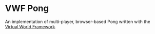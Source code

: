 # VWF Pong

An implementation of multi-player, browser-based Pong written with the [Virtual World Framework](http://virtual.wf).